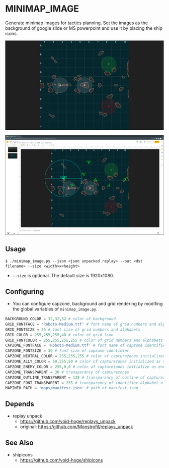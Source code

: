 # MINIMAP_IMAGE

Generate minimap images for tactics planning. Set the images as the background of google slide or MS powerpoint and use it by placing the ship icons.

![generated image](pics/greece4caps.png)

![example of using on google slide](pics/slide.png)

## Usage
```
$ ./minimap_image.py --json <json unpacked replay> --out <dst filename> --size <width>x<height>
```
- `--size` is optional. The default size is 1920x1080.

## Configuring
- You can configure capzone, background and grid rendering by modifing the global variables of `minimap_image.py`.
```python
BACKGROUND_COLOR = 32,32,32 # color of background
GRID_FONTFACE = 'Roboto-Medium.ttf' # font name of grid numbers and alphabets
GRID_FONTSIZE = 25 # font size of grid numbers and alphabets
GRID_COLOR = 255,255,255,40 # color of grid line
GRID_FONTCOLOR = 255,255,255,255 # color of grid numbers and alphabets
CAPZONE_FONTFACE = 'Roboto-Medium.ttf' # font name of capzone identifier alphabet
CAPZONE_FONTSIZE = 30 # font size of capzone identidier
CAPZONE_NEUTRAL_COLOR = 255,255,255 # color of capturezones initialized as neutral
CAPZONE_ALLY_COLOR = 50,255,50 # color of capturezones initialized as ally 
CAPZONE_ENEMY_COLOR = 255,0,0 # color of capturezones initialize as enemy
CAPZONE_TRANSPARENT = 30 # transparancy of capturezones
CAPZONE_OUTLINE_TRANSPARENT = 128 # transparancy of outline of capturezones
CAPZONE_FONT_TRANSPARENT = 255 # transparency of identifier alphabet of capturezones
MAPINFO_PATH = 'maps/manifest.json' # path of manifest.json
```


## Depends
- replay unpack
  - https://github.com/void-hoge/replays_unpack
  - original: https://github.com/Monstrofil/replays_unpack

## See Also
- shipicons
  - https://github.com/void-hoge/shipicons 

